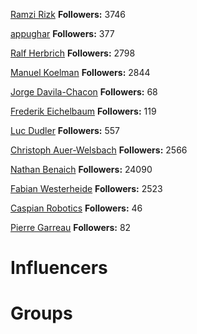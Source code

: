 
[Ramzi Rizk](https://twitter.com/ramz)
**Followers:** 3746


[appughar](https://twitter.com/appughar)
**Followers:** 377


[Ralf Herbrich](https://twitter.com/rherbrich)
**Followers:** 2798


[Manuel Koelman](https://twitter.com/manuelkoelman)
**Followers:** 2844


[Jorge Davila-Chacon](https://twitter.com/jorgedch)
**Followers:** 68


[Frederik Eichelbaum](https://twitter.com/eichelbaum)
**Followers:** 119


[Luc Dudler](https://twitter.com/lucdudler)
**Followers:** 557


[Christoph Auer-Welsbach](https://twitter.com/AWChristoph)
**Followers:** 2566


[Nathan Benaich](https://twitter.com/NathanBenaich)
**Followers:** 24090


[Fabian Westerheide](https://twitter.com/bootstrappingme)
**Followers:** 2523


[Caspian Robotics](https://twitter.com/CaspianRobotics)
**Followers:** 46


[Pierre Garreau](https://twitter.com/pierre_garreau)
**Followers:** 82

<!-- TITLE: Communities -->
<!-- SUBTITLE: A quick summary of Communities -->

# Influencers
<div class=influencers>


</div>

# Groups
<div class=groups>


</div>

